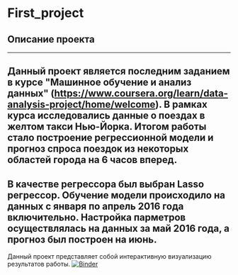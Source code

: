 # First_project
## Описание проекта
---
Данный проект является последним заданием в курсе "Машинное обучение и анализ данных" (<https://www.coursera.org/learn/data-analysis-project/home/welcome>). В рамках курса исследовались данные о поездах в желтом такси Нью-Йорка. Итогом работы стало построение регрессионной модели и прогноз спроса поездок из некоторых областей города на 6 часов вперед. 
---
В качестве регрессора был выбран Lasso регрессор. Обучение модели происходило на данных с января по апрель 2016 года включительно. Настройка парметров осуществлялась на данных за май 2016 года, а прогноз был построен на июнь.
---
Данный проект представляет собой интерактивную визуализацию результатов работы.
[![Binder](https://mybinder.org/badge_logo.svg)](https://mybinder.org/v2/gh/SKorzeneva/First_project/master?filepath=Taxi.ipynb)
